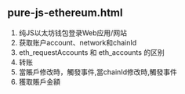 ## pure-js-ethereum.html  
1. 纯JS以太坊钱包登录Web应用/网站
2. 获取账户account、network和chainId
3. eth_requestAccounts 和 eth_accounts 的区别
4. 转账
5. 當賬戶修改時，觸發事件,當chainId修改時,觸發事件
6. 獲取賬戶金額
